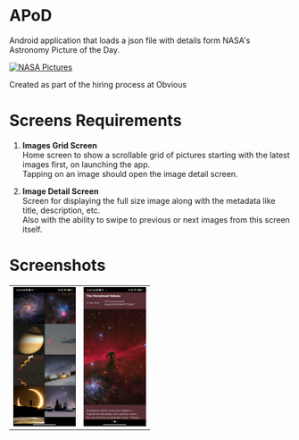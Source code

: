# APoD
Android application that loads a json file with details form NASA's Astronomy Picture of the Day.

[![NASA Pictures](https://img.shields.io/badge/APoD%20v1.0-apk-brightgreen?style=flat&logo=android)](https://github.com/ljk15/obvious-apod/git-res/app-release.apk)

Created as part of the hiring process at Obvious

# Screens Requirements
1. **Images Grid Screen**<br/>
Home screen to show a scrollable grid of pictures starting with the latest images first, on launching the app.<br/>
Tapping on an image should open the image detail screen.

2. **Image Detail Screen**<br/>
Screen for displaying the full size image along with the metadata like title, description, etc.<br/>
Also with the ability to swipe to previous or next images from this screen itself.

# Screenshots
<table style="width:50%">
  <tr>
    <td><img src="git-res/1.jpg"/></td>
    <td><img src="git-res/2.jpg"/></td>
  </tr>
</table>